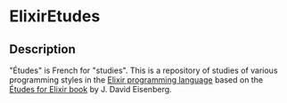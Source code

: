# ElixirEtudes

## Description

"Études" is French for "studies". This is a repository of studies of various programming styles in the [Elixir programming language](http://elixir-lang.org) based on the [Études for Elixir book](http://chimera.labs.oreilly.com/books/1234000001642) by J. David Eisenberg.
